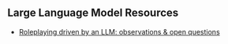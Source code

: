 ## Large Language Model Resources

- [Roleplaying driven by an LLM: observations & open questions](https://ianbicking.org/blog/2024/04/roleplaying-by-llm)